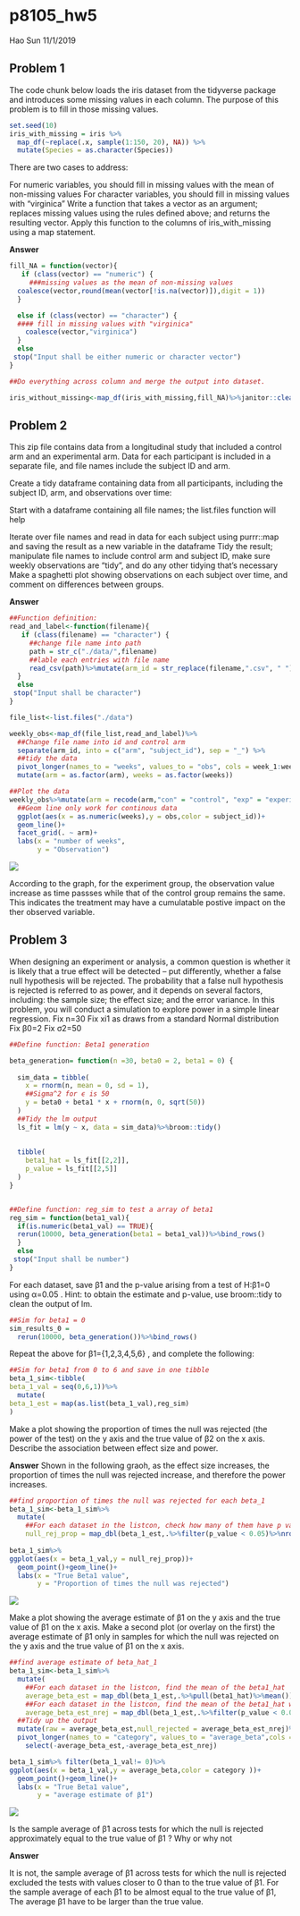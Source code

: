 p8105\_hw5
================
Hao Sun
11/1/2019

## Problem 1

The code chunk below loads the iris dataset from the tidyverse package
and introduces some missing values in each column. The purpose of this
problem is to fill in those missing values.

``` r
set.seed(10)
iris_with_missing = iris %>% 
  map_df(~replace(.x, sample(1:150, 20), NA)) %>%
  mutate(Species = as.character(Species))
```

There are two cases to address:

For numeric variables, you should fill in missing values with the mean
of non-missing values For character variables, you should fill in
missing values with “virginica” Write a function that takes a vector as
an argument; replaces missing values using the rules defined above; and
returns the resulting vector. Apply this function to the columns of
iris\_with\_missing using a map statement.

**Answer**

``` r
fill_NA = function(vector){
   if (class(vector) == "numeric") {
     ###missing values as the mean of non-missing values 
  coalesce(vector,round(mean(vector[!is.na(vector)]),digit = 1))
  }

  else if (class(vector) == "character") {
  #### fill in missing values with "virginica" 
    coalesce(vector,"virginica")
  }
  else 
 stop("Input shall be either numeric or character vector")
}

##Do everything across column and merge the output into dataset.

iris_without_missing<-map_df(iris_with_missing,fill_NA)%>%janitor::clean_names()
```

## Problem 2

This zip file contains data from a longitudinal study that included a
control arm and an experimental arm. Data for each participant is
included in a separate file, and file names include the subject ID and
arm.

Create a tidy dataframe containing data from all participants, including
the subject ID, arm, and observations over time:

Start with a dataframe containing all file names; the list.files
function will help

Iterate over file names and read in data for each subject using
purrr::map and saving the result as a new variable in the dataframe Tidy
the result; manipulate file names to include control arm and subject ID,
make sure weekly observations are “tidy”, and do any other tidying
that’s necessary Make a spaghetti plot showing observations on each
subject over time, and comment on differences between groups.

**Answer**

``` r
##Function definition:
read_and_label<-function(filename){
   if (class(filename) == "character") {
     ##change file name into path
     path = str_c("./data/",filename)
     ##lable each entries with file name
     read_csv(path)%>%mutate(arm_id = str_replace(filename,".csv", " "))
  }
  else 
 stop("Input shall be character")
}

file_list<-list.files("./data")

weekly_obs<-map_df(file_list,read_and_label)%>%
  ##Change file name into id and control arm
  separate(arm_id, into = c("arm", "subject_id"), sep = "_") %>%
  ##tidy the data
  pivot_longer(names_to = "weeks", values_to = "obs", cols = week_1:week_8 )%>%
  mutate(arm = as.factor(arm), weeks = as.factor(weeks))

##Plot the data
weekly_obs%>%mutate(arm = recode(arm,"con" = "control", "exp" = "experiment"))%>%
  ##Geom line only work for continous data
  ggplot(aes(x = as.numeric(weeks),y = obs,color = subject_id))+
  geom_line()+
  facet_grid(. ~ arm)+
  labs(x = "number of weeks",
       y = "Observation")
```

![](hs3163_hw5_files/figure-gfm/Pb%202-1.png)<!-- -->

According to the graph, for the experiment group, the observation value
increase as time passses while that of the control group remains the
same. This indicates the treatment may have a cumulatable postive impact
on the ther observed variable.

## Problem 3

When designing an experiment or analysis, a common question is whether
it is likely that a true effect will be detected – put differently,
whether a false null hypothesis will be rejected. The probability that a
false null hypothesis is rejected is referred to as power, and it
depends on several factors, including: the sample size; the effect size;
and the error variance. In this problem, you will conduct a simulation
to explore power in a simple linear regression. Fix n=30 Fix xi1 as
draws from a standard Normal distribution Fix β0=2 Fix σ2=50

``` r
##Define function: Beta1 generation

beta_generation= function(n =30, beta0 = 2, beta1 = 0) { 
  
  sim_data = tibble(
    x = rnorm(n, mean = 0, sd = 1),
    ##Sigma^2 for ϵ is 50
    y = beta0 + beta1 * x + rnorm(n, 0, sqrt(50))
  )
  ##Tidy the lm output
  ls_fit = lm(y ~ x, data = sim_data)%>%broom::tidy()
  
  
  tibble(
    beta1_hat = ls_fit[[2,2]],
    p_value = ls_fit[[2,5]] 
  )
}


##Define function: reg_sim to test a array of beta1
reg_sim = function(beta1_val){
  if(is.numeric(beta1_val) == TRUE){
  rerun(10000, beta_generation(beta1 = beta1_val))%>%bind_rows()
  }
  else 
 stop("Input shall be number")
}
```

For each dataset, save β̂1 and the p-value arising from a test of H:β1=0
using α=0.05 . Hint: to obtain the estimate and p-value, use broom::tidy
to clean the output of lm.

``` r
##Sim for beta1 = 0
sim_results_0 = 
  rerun(10000, beta_generation())%>%bind_rows()
```

Repeat the above for β1={1,2,3,4,5,6} , and complete the following:

``` r
##Sim for beta1 from 0 to 6 and save in one tibble
beta_1_sim<-tibble(
beta_1_val = seq(0,6,1))%>%
  mutate(
beta_1_est = map(as.list(beta_1_val),reg_sim)
)
```

Make a plot showing the proportion of times the null was rejected (the
power of the test) on the y axis and the true value of β2 on the x axis.
Describe the association between effect size and power.

**Answer** Shown in the following graoh, as the effect size increases,
the proportion of times the null was rejected increase, and therefore
the power increases.

``` r
##find proportion of times the null was rejected for each beta_1
beta_1_sim<-beta_1_sim%>%       
  mutate(
    ##For each dataset in the listcon, check how many of them have p value < 0.05
    null_rej_prop = map_dbl(beta_1_est,.%>%filter(p_value < 0.05)%>%nrow())/10000)
    
beta_1_sim%>% 
ggplot(aes(x = beta_1_val,y = null_rej_prop))+
  geom_point()+geom_line()+
  labs(x = "True Beta1 value",
       y = "Proportion of times the null was rejected")
```

![](hs3163_hw5_files/figure-gfm/ploting_1-1.png)<!-- -->

Make a plot showing the average estimate of β̂1 on the y axis and the
true value of β1 on the x axis. Make a second plot (or overlay on the
first) the average estimate of β̂1 only in samples for which the null
was rejected on the y axis and the true value of β1 on the x axis.

``` r
##find average estimate of beta_hat_1
beta_1_sim<-beta_1_sim%>%
  mutate(
    ##For each dataset in the listcon, find the mean of the beta1_hat
    average_beta_est = map_dbl(beta_1_est,.%>%pull(beta1_hat)%>%mean()),
    ##For each dataset in the listcon, find the mean of the beta1_hat with pvalue < 0.05
    average_beta_est_nrej = map_dbl(beta_1_est,.%>%filter(p_value < 0.05)%>%pull(beta1_hat)%>%mean()))%>%
  ##Tidy up the output
  mutate(raw = average_beta_est,null_rejected = average_beta_est_nrej)%>%
  pivot_longer(names_to = "category", values_to = "average_beta",cols = raw:null_rejected)%>%
    select(-average_beta_est,-average_beta_est_nrej)

beta_1_sim%>% filter(beta_1_val!= 0)%>%
ggplot(aes(x = beta_1_val,y = average_beta,color = category ))+
  geom_point()+geom_line()+
  labs(x = "True Beta1 value",
       y = "average estimate of β̂1")
```

![](hs3163_hw5_files/figure-gfm/pb%203%20ploting%202-1.png)<!-- -->

Is the sample average of β̂1 across tests for which the null is rejected
approximately equal to the true value of β1 ? Why or why not

**Answer**

It is not, the sample average of β̂1 across tests for which the null is
rejected excluded the tests with values closer to 0 than to the true
value of β1. For the sample average of each β̂1 to be almost equal to
the true value of β1, The average β1 have to be larger than the true
value.
